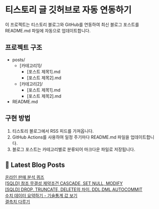 
# 티스토리 글 깃허브로 자동 연동하기

이 프로젝트는 티스토리 블로그와 GitHub를 연동하여 최신 블로그 포스트를 README.md 파일에 자동으로 업데이트합니다.

## 프로젝트 구조

- posts/
  - [카테고리1]/
    - [포스트 제목1].md
    - [포스트 제목2].md
  - [카테고리2]/
    - [포스트 제목1].md
    - [포스트 제목2].md
- README.md

## 구현 방법

1. 티스토리 블로그에서 RSS 피드를 가져옵니다.
2. GitHub Actions를 사용하여 일정 주기마다 README.md 파일을 업데이트합니다.
3. 블로그 포스트는 카테고리별로 분류되어 마크다운 파일로 저장됩니다.

## 📕 Latest Blog Posts

<a href="https://eunmastudio.tistory.com/15">온라인 판매 분석 퀴즈</a></br><a href="https://eunmastudio.tistory.com/14">[SQLD] 참조 무결성 제약조건 CASCADE, SET NULL, MODIFY</a></br><a href="https://eunmastudio.tistory.com/13">[SQLD] DROP, TRUNCATE, DELETE의 차이. DDL,DML,AUTOCOMMIT</a></br><a href="https://eunmastudio.tistory.com/12">수치 데이터 요약하기 - 기술통계 값 보기</a></br><a href="https://eunmastudio.tistory.com/11">결측치 다루기</a></br>
